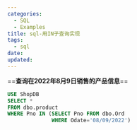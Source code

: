 ```yaml
---
categories:
  - SQL
  - Examples
title: sql-用IN子查询实现
tags:
  - sql
date:
updated:
---
```


==**查询在2022年8月9日销售的产品信息**==

```sql
USE ShopDB
SELECT *
FROM dbo.product
WHERE Pno IN (SELECT Pno FROM dbo.Ord 
              WHERE Odate='08/09/2022')
```